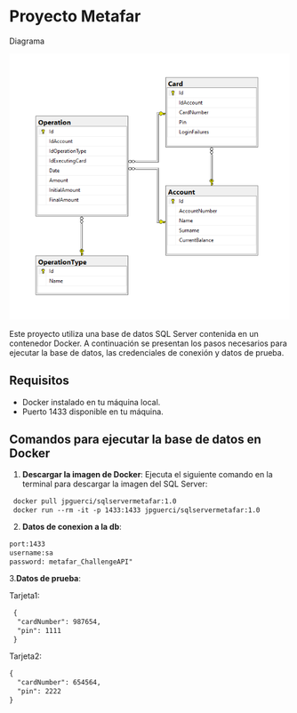 # Proyecto Metafar 

Diagrama

![DER](DER.png)

Este proyecto utiliza una base de datos SQL Server contenida en un contenedor Docker. 
A continuación se presentan los pasos necesarios para ejecutar la base de datos, las credenciales de conexión y datos de prueba.

## Requisitos

- Docker instalado en tu máquina local.
- Puerto 1433 disponible en tu máquina.

## Comandos para ejecutar la base de datos en Docker

1. **Descargar la imagen de Docker**:
   Ejecuta el siguiente comando en la terminal para descargar la imagen del SQL Server:

```
 docker pull jpguerci/sqlservermetafar:1.0
 docker run --rm -it -p 1433:1433 jpguerci/sqlservermetafar:1.0
```
2. **Datos de conexion a la db**:
 ```
 port:1433
 username:sa
 password: metafar_ChallengeAPI"
```
 3.**Datos de prueba**:

Tarjeta1:
```
 {
  "cardNumber": 987654,
  "pin": 1111
 }
```
Tarjeta2:  
```
{
  "cardNumber": 654564,
  "pin": 2222
}
```
